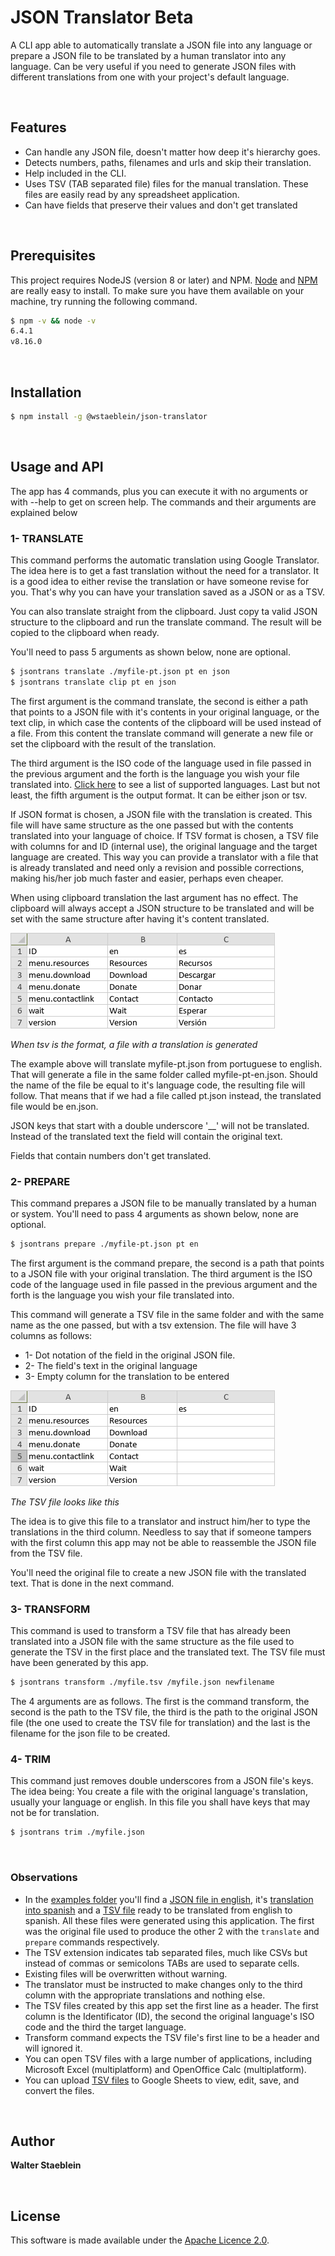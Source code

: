 # JSON Translator Beta

A CLI app able to automatically translate a JSON file into any language or prepare a JSON file to be translated by a human translator into any language. Can be very useful if you need to generate JSON files with different translations from one with your project's default language.

  
  
  
## Features

- Can handle any JSON file, doesn't matter how deep it's hierarchy goes.
- Detects numbers, paths, filenames and urls and skip their translation.
- Help included in the CLI.
- Uses TSV (TAB separated file) files for the manual translation. These files are easily read by any spreadsheet application.
- Can have fields that preserve their values and don't get translated

  
  
  
## Prerequisites

This project requires NodeJS (version 8 or later) and NPM.
[Node](http://nodejs.org/) and [NPM](https://npmjs.org/) are really easy to install.
To make sure you have them available on your machine, try running the following command.

```sh
$ npm -v && node -v
6.4.1
v8.16.0
```

  
  
  
## Installation

```sh
$ npm install -g @wstaeblein/json-translator
```

  
  
  
## Usage and API

The app has 4 commands, plus you can execute it with no arguments or with --help to get on screen help. The commands and their arguments are explained below
  
  
### 1- TRANSLATE

This command performs the automatic translation using Google Translator. The idea here is to get a fast translation without the need for a translator. It is a good idea to either revise the translation or have someone revise for you. That's why you can have your translation saved as a JSON or as a TSV.

You can also translate straight from the clipboard. Just copy ta valid JSON structure to the clipboard and run the translate command. The result will be copied to the clipboard when ready.

You'll need to pass 5 arguments as shown below, none are optional.

```sh
$ jsontrans translate ./myfile-pt.json pt en json
$ jsontrans translate clip pt en json
```
The first argument is the command translate, the second is either a path that points to a JSON file with it's contents in your original language, or the text clip, in which case the contents of the clipboard will be used instead of a file. From this content the translate command will generate a new file or set the clipboard with the result of the translation. 

The third argument is the ISO code of the language used in file passed in the previous argument and the forth is the language you wish your file translated into. [Click here](https://cloud.google.com/translate/docs/languages) to see a list of supported languages. Last but not least, the fifth argument is the output format. It can be either json or tsv. 

If JSON format is chosen, a JSON file with the translation is created. This file will have same structure as the one passed but with the contents translated into your language of choice. If TSV format is chosen, a TSV file with columns for and ID (internal use), the original language and the target language are created. This way you can provide a translator with a file that is already translated and need only a revision and possible corrections, making his/her job much faster and easier, perhaps even cheaper.

When using clipboard translation the last argument has no effect. The clipboard will always accept a JSON structure to be translated and will be set with the same structure after having it's content translated.

![TSV file with translation](./imgs/tsv-ready.png)

*When tsv is the format, a file with a translation is generated*

The example above will translate myfile-pt.json from portuguese to english. That will generate a file in the same folder called myfile-pt-en.json. Should the name of the file be equal to it's language code, the resulting file will follow. That means that if we had a file called pt.json instead, the translated file would be en.json.

JSON keys that start with a double underscore '__' will not be translated. Instead of the translated text the field will contain the original text.

Fields that contain numbers don't get translated.
  
  
### 2- PREPARE

This command prepares a JSON file to be manually translated by a human or system. You'll need to pass 4 arguments as shown below, none are optional.

```sh
$ jsontrans prepare ./myfile-pt.json pt en
```

The first argument is the command prepare, the second is a path that points to a JSON file with your original translation. The third argument is the ISO code of the language used in file passed in the previous argument and the forth is the language you wish your file translated into.

This command will generate a TSV file in the same folder and with the same name as the one passed, but with a tsv extension. The file will have 3 columns as follows:

- 1- Dot notation of the field in the original JSON file.
- 2- The field's text in the original language
- 3- Empty column for the translation to be entered

![TSV file ready to be translated](./imgs/tsv.png)

*The TSV file looks like this*

The idea is to give this file to a translator and instruct him/her to type the translations in the third column. Needless to say that if someone tampers with the first column this app may not be able to reassemble the JSON file from the TSV file.

You'll need the original file to create a new JSON file with the translated text. That is done in the next command.
  
  
### 3- TRANSFORM

This command is used to transform a TSV file that has already been translated into a JSON file with the same structure as the file used to generate the TSV in the first place and the translated text. The TSV file must have been generated by this app.

```sh
$ jsontrans transform ./myfile.tsv /myfile.json newfilename
```

The 4 arguments are as follows. The first is the command transform, the second is the path to the TSV file, the third is the path to the original JSON file (the one used to create the TSV file for translation) and the last is the filename for the json file to be created.
  
  
### 4- TRIM

This command just removes double underscores from a JSON file's keys. The idea being: You create a file with the original language's translation, usually your language or english. In this file you shall have keys that may not be for translation. 

```sh
$ jsontrans trim ./myfile.json
```

  
  
### Observations

- In the [examples folder](/examples) you'll find a [JSON file in english](/examples/en.json), it's [translation into spanish](/examples/es.json) and a [TSV file](/examples/en-es.tsv) ready to be translated from english to spanish. All these files were generated using this application. The first was the original file used to produce the other 2 with the `translate` and `prepare` commands respectively.
- The TSV extension indicates tab separated files, much like CSVs but instead of commas or semicolons TABs are used to separate cells.
- Existing files will be overwritten without warning.
- The translator must be instructed to make changes only to the third column with the appropriate translations and nothing else.
- The TSV files created by this app set the first line as a header. The first column is the Identificator (ID), the second the original language's ISO code and the third the target language.
- Transform command expects the TSV file's first line to be a header and will ignored it.
- You can open TSV files with a large number of applications, including Microsoft Excel (multiplatform) and OpenOffice Calc (multiplatform). 
- You can upload [TSV files](https://docs.fileformat.com/spreadsheet/tsv) to Google Sheets to view, edit, save, and convert the files.

  
  
  
## Author

**Walter Staeblein** 

  
  
  
## License

 This software is made available under the [Apache Licence 2.0](http://www.apache.org/licenses/LICENSE-2.0).